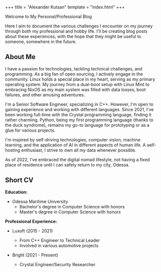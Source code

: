 +++
title = "Alexander Kutsan"
template = "index.html"
+++

Welcome to My Personal/Professional Blog

Here  I aim to document the various challenges I encounter on my journey through both my professional and hobby life. I'll be creating blog posts about these experiences, with the hope that they might be useful to someone, somewhere in the future.

## About Me

I have a passion for technologies, tackling technical challenges, and programming. As a big fan of open sourcing, I actively engage in the community. Linux holds a special place in my heart, serving as my primary operating system. My journey from a dual-boot setup with Linux Mint to embracing NixOS as my main system was filled with data losses, boot failures, and other amusing adventures.

I'm a Senior Software Engineer, specializing in C++. However, I'm open to gaining experience and working with different languages. Since 2021, I've been working full-time with the Crystal programming language, finding it rather charming. Python, being my first programming language (thanks to the duck syndrome), remains my go-to language for prototyping or as a glue for various projects.

I'm inspired by self-driving technologies, computer vision, machine learning, and the application of AI in different aspects of human life. A self-hosting enthusiast, I strive to own all my data whenever possible.

As of 2022, I've embraced the digital nomad lifestyle, not having a fixed place of residence until I can safely return to my city, Odessa.

## Short CV

**Education:**
- Odessa Maritime University
  - Bachelor's degree in Computer Science with honors
  - Master's degree in Computer Science with honors

**Professional Experience:**
- Luxoft (2015 - 2021)
  - From C++ Engineer to Technical Leader
  - Involved in various automotive projects

- Bright (2021 - Present)
  - Crystal Engineer/Security Researcher